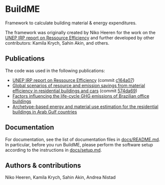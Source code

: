 # BuildME

Framework to calculate building material & energy expenditures.

The framework was originally created by Niko Heeren for the work on the [UNEP IRP report on Ressource Efficiency](https://doi.org/10.5281/zenodo.3542680) and further developed by other contributors: Kamila Krych, Sahin Akin, and others.

## Publications

The code was used in the following publications: 

- [UNEP IRP report on Ressource Efficiency](https://www.unenvironment.org/resources/report/resource-efficiency-and-climate-change-material-efficiency-strategies-low-carbon) (commit [c164a07](https://github.com/nheeren/BuildME/commit/c164a0708ceef1aac632a22e585d0edb398e6bc6))
- [Global scenarios of resource and emission savings from material efficiency in residential buildings and cars](https://doi.org/10.1038/s41467-021-25300-4) (commit [574da69](https://github.com/nheeren/BuildME/commit/574da69aac3724f31c841ffb040f090ed8d036d4))
- [Factors influencing the life-cycle GHG emissions of Brazilian office buildings](https://doi.org/10.5334/bc.136)
- [Archetype-based energy and material use estimation for the residential buildings in Arab Gulf countries](https://doi.org/10.1016/j.enbuild.2023.113537)

## Documentation

For documentation, see the list of documentation files in [docs/README.md](docs/README.md). In particular, before you run BuildME, please perform the software setup according to the instructions in [docs/setup.md](docs/setup.md).

## Authors & contributions

Niko Heeren, Kamila Krych, Sahin Akin, Andrea Nistad

